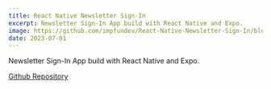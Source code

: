 ```yaml
---
title: React Native Newsletter Sign-In
excerpt: Newsletter Sign-In App build with React Native and Expo.
image: https://github.com/impfundev/React-Native-Newsletter-Sign-In/blob/main/little_lemon.gif
date: 2023-07-01
---
```


Newsletter Sign-In App build with React Native and Expo.

[Github Repository](https://github.com/impfundev/React-Native-Newsletter-Sign-In)
